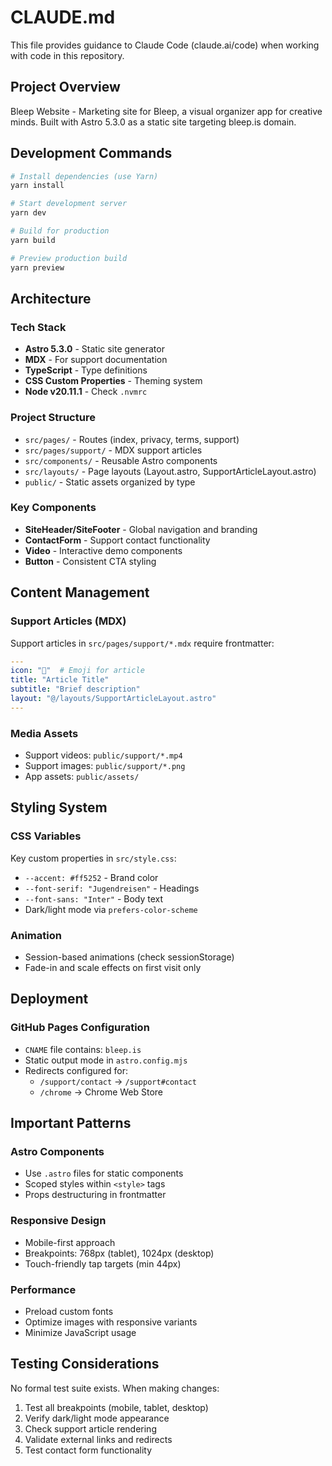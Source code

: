 # CLAUDE.md

This file provides guidance to Claude Code (claude.ai/code) when working with code in this repository.

## Project Overview

Bleep Website - Marketing site for Bleep, a visual organizer app for creative minds. Built with Astro 5.3.0 as a static site targeting bleep.is domain.

## Development Commands

```bash
# Install dependencies (use Yarn)
yarn install

# Start development server
yarn dev

# Build for production
yarn build

# Preview production build
yarn preview
```

## Architecture

### Tech Stack
- **Astro 5.3.0** - Static site generator
- **MDX** - For support documentation
- **TypeScript** - Type definitions
- **CSS Custom Properties** - Theming system
- **Node v20.11.1** - Check `.nvmrc`

### Project Structure
- `src/pages/` - Routes (index, privacy, terms, support)
- `src/pages/support/` - MDX support articles
- `src/components/` - Reusable Astro components
- `src/layouts/` - Page layouts (Layout.astro, SupportArticleLayout.astro)
- `public/` - Static assets organized by type

### Key Components
- **SiteHeader/SiteFooter** - Global navigation and branding
- **ContactForm** - Support contact functionality
- **Video** - Interactive demo components
- **Button** - Consistent CTA styling

## Content Management

### Support Articles (MDX)
Support articles in `src/pages/support/*.mdx` require frontmatter:
```yaml
---
icon: "📱"  # Emoji for article
title: "Article Title"
subtitle: "Brief description"
layout: "@/layouts/SupportArticleLayout.astro"
---
```

### Media Assets
- Support videos: `public/support/*.mp4`
- Support images: `public/support/*.png`
- App assets: `public/assets/`

## Styling System

### CSS Variables
Key custom properties in `src/style.css`:
- `--accent: #ff5252` - Brand color
- `--font-serif: "Jugendreisen"` - Headings
- `--font-sans: "Inter"` - Body text
- Dark/light mode via `prefers-color-scheme`

### Animation
- Session-based animations (check sessionStorage)
- Fade-in and scale effects on first visit only

## Deployment

### GitHub Pages Configuration
- `CNAME` file contains: `bleep.is`
- Static output mode in `astro.config.mjs`
- Redirects configured for:
  - `/support/contact` → `/support#contact`
  - `/chrome` → Chrome Web Store

## Important Patterns

### Astro Components
- Use `.astro` files for static components
- Scoped styles within `<style>` tags
- Props destructuring in frontmatter

### Responsive Design
- Mobile-first approach
- Breakpoints: 768px (tablet), 1024px (desktop)
- Touch-friendly tap targets (min 44px)

### Performance
- Preload custom fonts
- Optimize images with responsive variants
- Minimize JavaScript usage

## Testing Considerations

No formal test suite exists. When making changes:
1. Test all breakpoints (mobile, tablet, desktop)
2. Verify dark/light mode appearance
3. Check support article rendering
4. Validate external links and redirects
5. Test contact form functionality